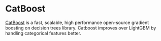 # CatBoost

[CatBoost](https://catboost.ai/) is a fast, scalable, high performance open-source gradient boosting
on decision trees library. Catboost improves over LightGBM by handling categorical features better.
